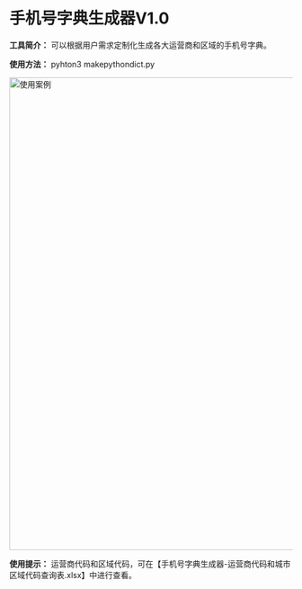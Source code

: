 # 手机号字典生成器V1.0

**工具简介：** 可以根据用户需求定制化生成各大运营商和区域的手机号字典。

**使用方法：** pyhton3 makepythondict.py

<img width="841" alt="使用案例" src="https://github.com/asaotomo/makepythondict/assets/67818638/701c5813-1402-4958-8292-f215489d2ba1">

**使用提示：** 运营商代码和区域代码，可在【手机号字典生成器-运营商代码和城市区域代码查询表.xlsx】中进行查看。

